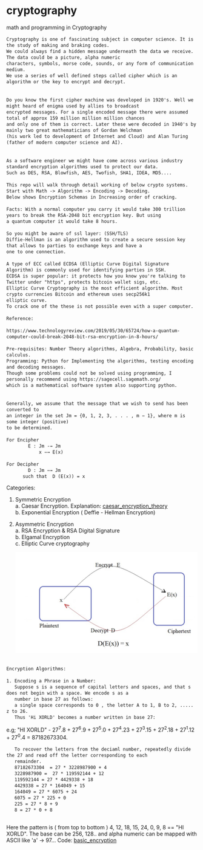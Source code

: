 # cryptography
math and programming in Cryptography 
```text
Cryptography is one of fascinating subject in computer science. It is the study of making and braking codes.
We could always find a hidden message underneath the data we receive. The data could be a picture, alpha numeric 
characters, symbols, morse code, sounds, or any form of communication medium. 
We use a series of well defined steps called cipher which is an algorithm or the key to encrypt and decrypt.


Do you know the first cipher machine was developed in 1920's. Well we might heard of enigma used by allies to broadcast 
encrypted messages. For a single encoded message there were assumed total of approx 159 million million million chances 
and only one of them is correct. Later these were decoded in 1940's by mainly two great mathematicians of Gordan Welchman 
(his work led to development of Internet and Cloud) and Alan Turing (father of modern computer science and AI).
 

As a software engineer we might have come across various industry standard encryption algorithms used to protect our data.
Such as DES, RSA, Blowfish, AES, Twofish, SHA1, IDEA, MD5.... 

This repo will walk through detail working of below crypto systems. Start with Math -> Algorithm -> Encoding -> Decoding.
Below shows Encryption Schemas in Increasing order of cracking.

Facts: With a normal computer you carry it would take 300 trillion years to break the RSA-2048 bit encryption key. But using 
a quantum computer it would take 8 hours.

So you might be aware of ssl layer: (SSH/TLS)
Diffie-Hellman is an algorithm used to create a secure session key that allows to parties to exchange keys and have a 
one to one connection.

A type of ECC called ECDSA (Elliptic Curve Digital Signature Algorithm) is commonly used for identifying parties in SSH.
ECDSA is super popular: it protects how you know you're talking to Twitter under "https", protects bitcoin wallet sigs, etc.
Elliptic Curve Cryptography is the most efficient algorithm. Most crypto currencies Bitcoin and ethereum uses secp256k1 
elliptic curve.
To crack one of the these is not possible even with a super computer.

Reference:

https://www.technologyreview.com/2019/05/30/65724/how-a-quantum-computer-could-break-2048-bit-rsa-encryption-in-8-hours/

Pre-requisites: Number Theory algorithms, Algebra, Probability, basic calculus. 
Programming: Python for Implementing the algorithms, testing encoding and decoding messages. 
Though some problems could not be solved using programming, I personally recommend using https://sagecell.sagemath.org/ 
which is a mathematical software system also supporting python.


Generally, we assume that the message that we wish to send has been converted to
an integer in the set Jm = {0, 1, 2, 3, . . . , m − 1}, where m is some integer (positive)
to be determined. 

For Encipher  
        E : Jm -→ Jm  
            x −→ E(x)  

For Decipher 
        D : Jm −→ Jm  
      such that  D (E(x)) = x 
```

Categories: <br/>
1. Symmetric Encryption <br/>
    a. Caesar Encryption. Explanation: [caesar_encryption_theory](caesar_encryption_theory.md) <br/>
    b. Exponential Encryption ( Deffie - Hellman Encryption) <br/>
2. Asymmetric Encryption <br/>
    a. RSA Encryption & RSA Digital Signature <br/>
    b. Elgamal Encryption <br/>
    c. Elliptic Curve cryptography <br/>


   ![](images/io.png)   

```text

Encryption Algorithms:

1. Encoding a Phrase in a Number:
   Suppose s is a sequence of capital letters and spaces, and that s does not begin with a space. We encode s as a 
   number in base 27 as follows:
   a single space corresponds to 0 , the letter A to 1, B to 2, ..... z to 26.
   Thus 'Hi XORLD' becomes a number written in base 27:
```
e.g;
   "HI XORLD" - 27<sup>7</sup>.8 + 27<sup>6</sup>.9 + 27<sup>5</sup>.0 + 27<sup>4</sup>.23 + 27<sup>3</sup>.15 + 
                27<sup>2</sup>.18 + 27<sup>1</sup>.12 + 27<sup>0</sup>.4  = 87182673304. <br/>

```text   
   To recover the letters from the deciaml number, repeatedly divide the 27 and read off the letter corresponding to each 
   remainder.
   87182673304  = 27 * 3228987900 + 4
   3228987900 =  27 * 119592144 + 12 
   119592144 = 27 * 4429338 + 18     
   4429338 = 27 * 164049 + 15        
   164049 = 27 * 6075 + 24           
   6075 = 27 * 225 + 0               
   225 = 27 * 8 + 9                  
   8 = 27 * 0 + 8                    
   
```   
   Here the pattern is ( from top to bottom ) 4, 12, 18, 15, 24, 0, 9, 8 == "HI XORLD". 
   The base can be 256, 128.. and alpha numeric can be mapped with ASCII like 'a' -> 97...
   Code: [basic_encryption](basic_encryption.py) 
